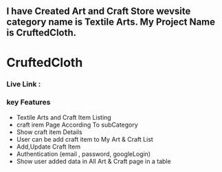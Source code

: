 

## I have Created Art and Craft Store wevsite category name is Textile Arts. My Project Name is CruftedCloth.
# CruftedCloth


### Live Link :


### key Features


- Textile Arts and Craft Item Listing
- craft irem Page According To subCategory
- Show craft item Details 
- User can be add craft item to My Art & Craft List
- Add,Update Craft Item
- Authentication (email , password, googleLogin)
- Show user added data in All Art & Craft page in a table

